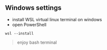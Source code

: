 ## Windows settings

* install WSL virtual linux terminal on windows
* open PowerShell
```
wsl --install
```
> enjoy bash terminal
